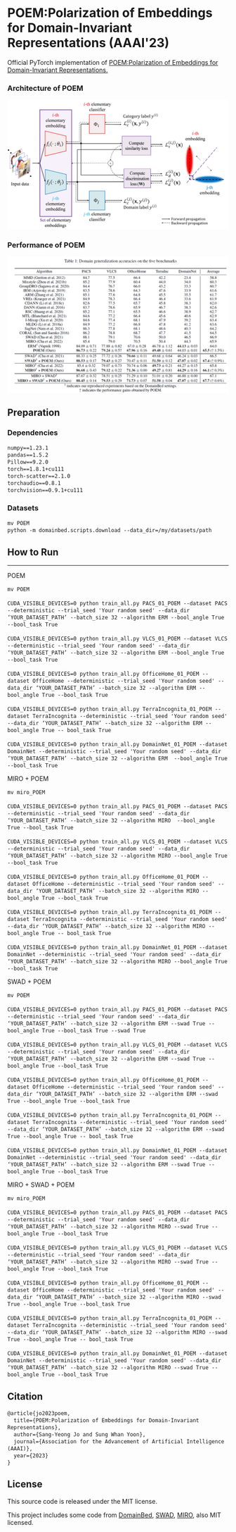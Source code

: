 # POEM:Polarization of Embeddings for Domain-Invariant Representations (AAAI'23)


Official PyTorch implementation of [POEM:Polarization of Embeddings for Domain-Invariant Representations.]()

### Architecture of POEM
![alt text](https://github.com/JoSangYoung/Official-POEM/blob/main/resources/Architecture_of_POEM.PNG?raw=true)


### Performance of POEM
![alt text](https://github.com/JoSangYoung/Official-POEM/blob/main/resources/Performance.PNG?raw=true)

## Preparation
### Dependencies

```
numpy==1.23.1
pandas==1.5.2
Pillow==9.2.0
torch==1.8.1+cu111
torch-scatter==2.1.0
torchaudio==0.8.1
torchvision==0.9.1+cu111
```

### Datasets
```
mv POEM
python -m domainbed.scripts.download --data_dir=/my/datasets/path
```

## How to Run
---

POEM
```
mv POEM

CUDA_VISIBLE_DEVICES=0 python train_all.py PACS_01_POEM --dataset PACS --deterministic --trial_seed 'Your random seed' --data_dir ‘YOUR_DATASET_PATH’ --batch_size 32 --algorithm ERM --bool_angle True --bool_task True

CUDA_VISIBLE_DEVICES=0 python train_all.py VLCS_01_POEM --dataset VLCS --deterministic --trial_seed 'Your random seed' --data_dir ‘YOUR_DATASET_PATH’ --batch_size 32 --algorithm ERM --bool_angle True --bool_task True

CUDA_VISIBLE_DEVICES=0 python train_all.py OfficeHome_01_POEM --dataset OfficeHome --deterministic --trial_seed 'Your random seed' --data_dir ‘YOUR_DATASET_PATH’ --batch_size 32 --algorithm ERM --bool_angle True --bool_task True

CUDA_VISIBLE_DEVICES=0 python train_all.py TerraIncognita_01_POEM --dataset TerraIncognita --deterministic --trial_seed 'Your random seed' --data_dir ‘YOUR_DATASET_PATH’ --batch_size 32 --algorithm ERM --bool_angle True -- bool_task True

CUDA_VISIBLE_DEVICES=0 python train_all.py DomainNet_01_POEM --dataset DomainNet --deterministic --trial_seed 'Your random seed' --data_dir ‘YOUR_DATASET_PATH’ --batch_size 32 --algorithm ERM  --bool_angle True --bool_task True
```

MIRO + POEM
```
mv miro_POEM

CUDA_VISIBLE_DEVICES=0 python train_all.py PACS_01_POEM --dataset PACS --deterministic --trial_seed 'Your random seed' --data_dir ‘YOUR_DATASET_PATH’ --batch_size 32 --algorithm MIRO  --bool_angle True --bool_task True

CUDA_VISIBLE_DEVICES=0 python train_all.py VLCS_01_POEM --dataset VLCS --deterministic --trial_seed 'Your random seed' --data_dir ‘YOUR_DATASET_PATH’ --batch_size 32 --algorithm MIRO --bool_angle True --bool_task True

CUDA_VISIBLE_DEVICES=0 python train_all.py OfficeHome_01_POEM --dataset OfficeHome --deterministic --trial_seed 'Your random seed' --data_dir ‘YOUR_DATASET_PATH’ --batch_size 32 --algorithm MIRO --bool_angle True --bool_task True

CUDA_VISIBLE_DEVICES=0 python train_all.py TerraIncognita_01_POEM --dataset TerraIncognita --deterministic --trial_seed 'Your random seed' --data_dir ‘YOUR_DATASET_PATH’ --batch_size 32 --algorithm MIRO --bool_angle True -- bool_task True

CUDA_VISIBLE_DEVICES=0 python train_all.py DomainNet_01_POEM --dataset DomainNet --deterministic --trial_seed 'Your random seed' --data_dir ‘YOUR_DATASET_PATH’ --batch_size 32 --algorithm MIRO --bool_angle True --bool_task True
```

SWAD + POEM
```
mv POEM

CUDA_VISIBLE_DEVICES=0 python train_all.py PACS_01_POEM --dataset PACS --deterministic --trial_seed 'Your random seed' --data_dir ‘YOUR_DATASET_PATH’ --batch_size 32 --algorithm ERM --swad True --bool_angle True --bool_task True --swad True

CUDA_VISIBLE_DEVICES=0 python train_all.py VLCS_01_POEM --dataset VLCS --deterministic --trial_seed 'Your random seed' --data_dir ‘YOUR_DATASET_PATH’ --batch_size 32 --algorithm ERM --swad True --bool_angle True --bool_task True

CUDA_VISIBLE_DEVICES=0 python train_all.py OfficeHome_01_POEM --dataset OfficeHome --deterministic --trial_seed 'Your random seed' --data_dir ‘YOUR_DATASET_PATH’ --batch_size 32 --algorithm ERM --swad True --bool_angle True --bool_task True

CUDA_VISIBLE_DEVICES=0 python train_all.py TerraIncognita_01_POEM --dataset TerraIncognita --deterministic --trial_seed 'Your random seed' --data_dir ‘YOUR_DATASET_PATH’ --batch_size 32 --algorithm ERM --swad True --bool_angle True -- bool_task True

CUDA_VISIBLE_DEVICES=0 python train_all.py DomainNet_01_POEM --dataset DomainNet --deterministic --trial_seed 'Your random seed' --data_dir ‘YOUR_DATASET_PATH’ --batch_size 32 --algorithm ERM --swad True --bool_angle True --bool_task True
```

MIRO + SWAD + POEM
```
mv miro_POEM

CUDA_VISIBLE_DEVICES=0 python train_all.py PACS_01_POEM --dataset PACS --deterministic --trial_seed 'Your random seed' --data_dir ‘YOUR_DATASET_PATH’ --batch_size 32 --algorithm MIRO --swad True --bool_angle True --bool_task True

CUDA_VISIBLE_DEVICES=0 python train_all.py VLCS_01_POEM --dataset VLCS --deterministic --trial_seed 'Your random seed' --data_dir ‘YOUR_DATASET_PATH’ --batch_size 32 --algorithm MIRO --swad True --bool_angle True --bool_task True

CUDA_VISIBLE_DEVICES=0 python train_all.py OfficeHome_01_POEM --dataset OfficeHome --deterministic --trial_seed 'Your random seed' --data_dir ‘YOUR_DATASET_PATH’ --batch_size 32 --algorithm MIRO --swad True --bool_angle True --bool_task True

CUDA_VISIBLE_DEVICES=0 python train_all.py TerraIncognita_01_POEM --dataset TerraIncognita --deterministic --trial_seed 'Your random seed' --data_dir ‘YOUR_DATASET_PATH’ --batch_size 32 --algorithm MIRO --swad True --bool_angle True -- bool_task True

CUDA_VISIBLE_DEVICES=0 python train_all.py DomainNet_01_POEM --dataset DomainNet --deterministic --trial_seed 'Your random seed' --data_dir ‘YOUR_DATASET_PATH’ --batch_size 32 --algorithm MIRO --swad True --bool_angle True --bool_task True
```

## Citation
```
@article{jo2023poem,
  title={POEM:Polarization of Embeddings for Domain-Invariant Representations},
  author={Sang-Yeong Jo and Sung Whan Yoon},
  journal={Association for the Advancement of Artificial Intelligence (AAAI)},
  year={2023}
}
```


## License
This source code is released under the MIT license.

This project includes some code from [DomainBed](https://github.com/facebookresearch/DomainBed), [SWAD](https://github.com/khanrc/swad), [MIRO](https://github.com/kakaobrain/miro), also MIT licensed.